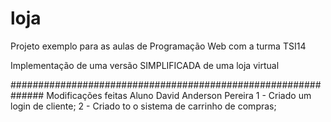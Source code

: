 loja
====

Projeto exemplo para as aulas de Programação Web com a turma TSI14

Implementação de uma versão SIMPLIFICADA de uma loja virtual

##############################################################
                Modificações feitas
                Aluno David Anderson Pereira
1 - Criado um login de cliente;
2 - Criado to o sistema de carrinho de compras;

